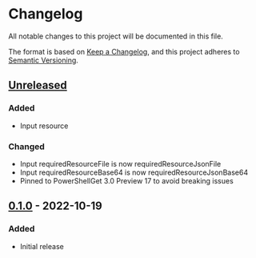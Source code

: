 # Changelog
All notable changes to this project will be documented in this file.

The format is based on [Keep a Changelog](https://keepachangelog.com/en/1.0.0/),
and this project adheres to [Semantic Versioning](https://semver.org/spec/v2.0.0.html).

## [Unreleased]
### Added
- Input resource

### Changed
- Input requiredResourceFile is now requiredResourceJsonFile
- Input requiredResourceBase64 is now requiredResourceJsonBase64
- Pinned to PowerShellGet 3.0 Preview 17 to avoid breaking issues

## [0.1.0] - 2022-10-19
### Added
- Initial release

[Unreleased]: https://github.com/natescherer/devcontainers-custom-features/compare/v0.1.0..HEAD
[0.1.0]: https://github.com/natescherer/devcontainers-custom-features/tree/v0.1.0